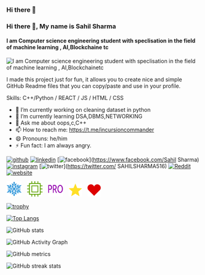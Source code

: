 ### Hi there 👋
### Hi there 👋, My name is Sahil Sharma
#### I am Computer science engineering student with speclisation in the field of machine learning , AI,Blockchaine tc
![I am Computer science engineering student with speclisation in the field of machine learning , AI,Blockchainetc](https://arturssmirnovs.github.io/github-profile-readme-generator/images/banner.png)

I made this project just for fun, it allows you to create nice and simple GitHub Readme files that you can copy/paste and use in your profile.

Skills: C++/Python / REACT / JS / HTML / CSS

- 🔭 I’m currently working on cleaning dataset in python 
- 🌱 I’m currently learning DSA,DBMS,NETWORKING 
- 💬 Ask me about oops,c,C++ 
- 📫 How to reach me: https://t.me/incursioncommander 
- 😄 Pronouns: he/him 
- ⚡ Fun fact: I am always angry. 


[<img src='https://cdn.jsdelivr.net/npm/simple-icons@3.0.1/icons/github.svg' alt='github' height='40'>](https://github.com/sahildando)  [<img src='https://cdn.jsdelivr.net/npm/simple-icons@3.0.1/icons/linkedin.svg' alt='linkedin' height='40'>](https://www.linkedin.com/in/https://www.linkedin.com/in/sahil-sharma-664207244//)  [<img src='https://cdn.jsdelivr.net/npm/simple-icons@3.0.1/icons/facebook.svg' alt='facebook' height='40'>](https://www.facebook.com/Sahil Sharma)  [<img src='https://cdn.jsdelivr.net/npm/simple-icons@3.0.1/icons/instagram.svg' alt='instagram' height='40'>](https://www.instagram.com/gladiatorsahil/)  [<img src='https://cdn.jsdelivr.net/npm/simple-icons@3.0.1/icons/twitter.svg' alt='twitter' height='40'>](https://twitter.com/ SAHILSHARMA516)  [<img src='https://cdn.jsdelivr.net/npm/simple-icons@3.0.1/icons/reddit.svg' alt='Reddit' height='40'>](https://www.reddit.com/user/https://www.reddit.com/user/Natural-Author1907)  [<img src='https://cdn.jsdelivr.net/npm/simple-icons@3.0.1/icons/icloud.svg' alt='website' height='40'>](linktr.ee/SahilSharma19)  

<a href='https://archiveprogram.github.com/'><img src='https://raw.githubusercontent.com/acervenky/animated-github-badges/master/assets/acbadge.gif' width='40' height='40'></a> <a href='https://docs.github.com/en/developers'><img src='https://raw.githubusercontent.com/acervenky/animated-github-badges/master/assets/devbadge.gif' width='40' height='40'></a> <a href='https://github.com/pricing'><img src='https://raw.githubusercontent.com/acervenky/animated-github-badges/master/assets/pro.gif' width='40' height='40'></a> <a href='https://stars.github.com/'><img src='https://raw.githubusercontent.com/acervenky/animated-github-badges/master/assets/starbadge.gif' width='35' height='35'></a> <a href='https://docs.github.com/en/github/supporting-the-open-source-community-with-github-sponsors'><img src='https://raw.githubusercontent.com/acervenky/animated-github-badges/master/assets/sponsorbadge.gif' width='35' height='35'></a> 

[![trophy](https://github-profile-trophy.vercel.app/?username=sahildando)](https://github.com/ryo-ma/github-profile-trophy)

[![Top Langs](https://github-readme-stats.vercel.app/api/top-langs/?username=sahildando)](https://github.com/anuraghazra/github-readme-stats)

![GitHub stats](https://github-readme-stats.vercel.app/api?username=sahildando&show_icons=true&count_private=true)  

![GitHub Activity Graph](https://activity-graph.herokuapp.com/graph?username=sahildando)  

![GitHub metrics](https://metrics.lecoq.io/sahildando)  

![GitHub streak stats](https://streak-stats.demolab.com/?user=sahildando)  


